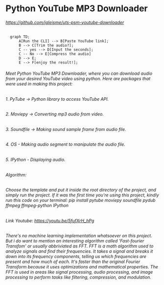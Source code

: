 # Python YouTube MP3 Downloader
###### https://github.com/jaleisme/uts-psm-youtube-downloader

```mermaid
  graph TD;
      A[Run the CLI] --> B[Paste YouTube link];
      B --> C[Trim the audio?];
      C -- yes --> D[Input the seconds];
      C -- No --> E[Compress the audio]
      D --> E;
      E --> F[enjoy the result!];
```

###### Meet Python YouTube MP3 Downloader, where you can download audio from your desired YouTube video using python.  Here are packages that were used in making this project:
###### 1. PyTube -> Python library to access YouTube API.
###### 2. Moviepy -> Converting mp3 audio from video.
###### 3. Soundfile -> Making sound sample frame from audio file.
###### 4. OS - Making audio segment to manipulate the audio file.
###### 5. IPython - Displaying audio.
###### Algorithm:
###### Choose the template and put it inside the root directory of the project, and simply run the project. If it was the first time you're using this project, kindly run this code on your terminal: pip install pytube moviepy soundfile pydub ffmpeg ffmpeg-python IPython
###### Link Youtube: https://youtu.be/5fufXrH_hPg

###### There's no machine learning implementation whatsoever on this project. But i do want to mention an interesting algorithm called 'Fast-fourier Transfom' or usually abbriviated as FFT. FFT is a math algorithm used to analyze signals and find their frequencies. It takes a signal and breaks it down into its frequency components, telling us which frequencies are present and how much of each. It's faster than the original Fourier Transform because it uses optimizations and mathematical properties. The FFT is used in areas like signal processing, audio processing, and image processing to perform tasks like filtering, compression, and modulation.
